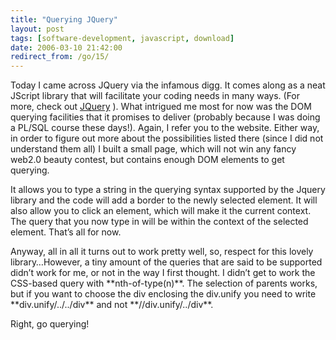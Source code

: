 ```yaml
---
title: "Querying JQuery"
layout: post
tags: [software-development, javascript, download]
date: 2006-03-10 21:42:00
redirect_from: /go/15/
---
```


Today I came across JQuery via the infamous digg. It comes along as a neat JScript library that will facilitate your coding needs in many ways. (For more, check out [JQuery](http://jquery.com/ "jquery") ). What intrigued me most for now was the DOM querying facilities that it promises to deliver (probably because I was doing a PL/SQL course these days!). Again, I refer you to the website. Either way, in order to figure out more about the possibilities listed there (since I did not understand them all) I built a small page, which will not win any fancy web2.0 beauty contest, but contains enough DOM elements to get querying.</p>

It allows you to type a string in the querying syntax supported by the Jquery library and the code will add a border to the newly selected element. It will also allow you to click an element, which will make it the current context. The query that you now type in will be within the context of the selected element. That’s all for now.

<p>Anyway, all in all it turns out to work pretty well, so, respect for this lovely library…However, a tiny amount of the queries that are said to be supported didn’t work for me, or not in the way I first thought. I didn’t get to work the CSS-based query with **nth-of-type(n)**. The selection of parents works, but if you want to choose the div enclosing the div.unify you need to write **div.unify/../../div** and not  **//div.unify/../div**.

Right, go querying!